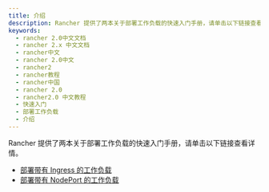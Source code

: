 ```yaml
---
title: 介绍
description: Rancher 提供了两本关于部署工作负载的快速入门手册，请单击以下链接查看详情。
keywords:
  - rancher 2.0中文文档
  - rancher 2.x 中文文档
  - rancher中文
  - rancher 2.0中文
  - rancher2
  - rancher教程
  - rancher中国
  - rancher 2.0
  - rancher2.0 中文教程
  - 快速入门
  - 部署工作负载
  - 介绍
---
```


Rancher 提供了两本关于部署工作负载的快速入门手册，请单击以下链接查看详情。

- [部署带有 Ingress 的工作负载](/docs/quick-start-guide/workload/quickstart-deploy-workload-ingress/_index)
- [部署带有 NodePort 的工作负载](/docs/quick-start-guide/workload/quickstart-deploy-workload-nodeport/_index)
